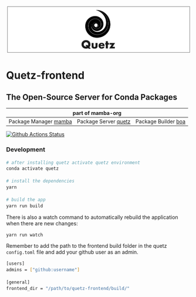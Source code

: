 ![quetz header image](quetz_header.png)

# Quetz-frontend

## The Open-Source Server for Conda Packages

<table>
<thead align="center" cellspacing="10">
  <tr>
    <th colspan="3" align="center" border="">part of mamba-org</th>
  </tr>
</thead>
<tbody>
  <tr background="#FFF">
    <td align="center">Package Manager <a href="https://github.com/mamba-org/mamba">mamba</a></td>
    <td align="center">Package Server <a href="https://github.com/mamba-org/quetz">quetz</a></td>
    <td align="center">Package Builder <a href="https://github.com/mamba-org/boa">boa</a></td>
  </tr>
</tbody>
</table>

[![Github Actions Status](https://github.com/mamba-org/quetz-frontend/workflows/Build/badge.svg)](https://github.com/mamba-org/quetz-frontend/actions)

### Development

```bash
# after installing quetz activate quetz environment
conda activate quetz

# install the dependencies
yarn

# build the app
yarn run build
```

There is also a watch command to automatically rebuild the application when there are new changes:

```bash
yarn run watch
```

Remember to add the path to the frontend build folder in the quetz `config.toml` file and add your github user as an admin.

```bash
[users]
admins = ["github:username"]

[general]
frontend_dir = "/path/to/quetz-frontend/build/"
```

